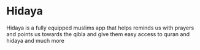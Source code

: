 # Hidaya

Hidaya is a fully equipped muslims app that helps reminds us with prayers and points us towards the qibla and give them easy access to quran and hidaya and much more
